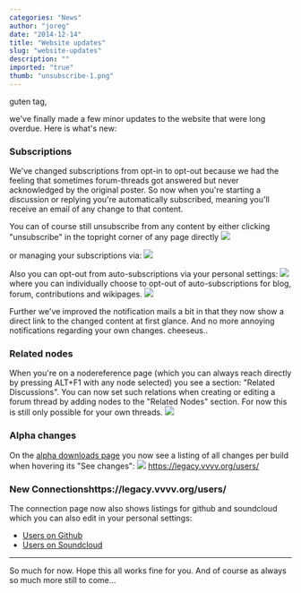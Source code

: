 ```yaml
---
categories: "News"
author: "joreg"
date: "2014-12-14"
title: "Website updates"
slug: "website-updates"
description: ""
imported: "true"
thumb: "unsubscribe-1.png"
---
```



guten tag,

we've finally made a few minor updates to the website that were long overdue. Here is what's new:

### Subscriptions

We've changed subscriptions from opt-in to opt-out because we had the feeling that sometimes forum-threads got answered but never acknowledged by the original poster. So now when you're starting a discussion or replying you're automatically subscribed, meaning you'll receive an email of any change to that content. 

You can of course still unsubscribe from any content by either clicking "unsubscribe" in the topright corner of any page directly 
![](unsubscribe-1.png) 

or managing your subscriptions via:
![](subscriptions-1.png)

Also you can opt-out from auto-subscriptions via your personal settings:
![](settings-1.png) 
where you can individually choose to opt-out of auto-subscriptions for blog, forum, contributions and wikipages.
![](auto-1.png)

Further we've improved the notification mails a bit in that they now show a direct link to the changed content at first glance. And no more annoying notifications regarding your own changes. cheeseus..

### Related nodes

When you're on a nodereference page (which you can always reach directly by pressing ALT+F1 with any node selected) you see a section: "Related Discussions". You can now set such relations when creating or editing a forum thread by adding nodes to the "Related Nodes" section. For now this is still only possible for your own threads. 
![](relations-1.png) 

### Alpha changes

On the [alpha downloads page](https://legacy.vvvv.org/downloads/previews) you now see a listing of all changes per build when hovering its "See changes":
![](changes-1.png)
https://legacy.vvvv.org/users/
### New Connectionshttps://legacy.vvvv.org/users/

The connection page now also shows listings for github and soundcloud which you can also edit in your personal settings:
* [Users on Github](https://legacy.vvvv.org/users//connections/github)
* [Users on Soundcloud](https://legacy.vvvv.org/users//connections/soundcloud)

---

So much for now. Hope this all works fine for you. And of course as always so much more still to come...